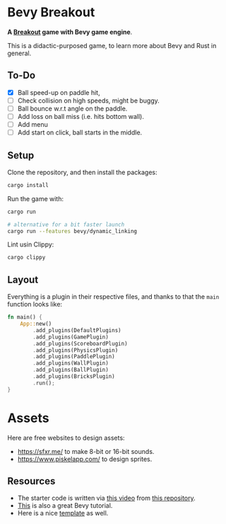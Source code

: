 # Bevy Breakout

**A [Breakout](<https://en.wikipedia.org/wiki/Breakout_(video_game)>) game with Bevy game engine**.

This is a didactic-purposed game, to learn more about Bevy and Rust in general.

## To-Do

- [x] Ball speed-up on paddle hit,
- [ ] Check collision on high speeds, might be buggy.
- [ ] Ball bounce w.r.t angle on the paddle.
- [ ] Add loss on ball miss (i.e. hits bottom wall).
- [ ] Add menu
- [ ] Add start on click, ball starts in the middle.

## Setup

Clone the repository, and then install the packages:

```sh
cargo install
```

Run the game with:

```sh
cargo run

# alternative for a bit faster launch
cargo run --features bevy/dynamic_linking
```

Lint usin Clippy:

```sh
cargo clippy
```

## Layout

Everything is a plugin in their respective files, and thanks to that the `main` function looks like:

```rs
fn main() {
    App::new()
        .add_plugins(DefaultPlugins)
        .add_plugins(GamePlugin)
        .add_plugins(ScoreboardPlugin)
        .add_plugins(PhysicsPlugin)
        .add_plugins(PaddlePlugin)
        .add_plugins(WallPlugin)
        .add_plugins(BallPlugin)
        .add_plugins(BricksPlugin)
        .run();
}
```

# Assets

Here are free websites to design assets:

- https://sfxr.me/ to make 8-bit or 16-bit sounds.
- https://www.piskelapp.com/ to design sprites.

## Resources

- The starter code is written via [this video](https://www.youtube.com/watch?v=E9SzRc9HkOg) from [this repository](https://github.com/c-gamedev/bevy-breakout).
- [This](https://www.youtube.com/watch?v=B6ZFuYYZCSY) is also a great Bevy tutorial.
- Here is a nice [template](https://github.com/NiklasEi/bevy_game_template) as well.
